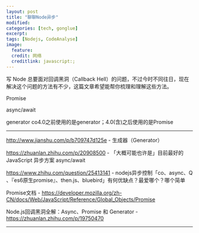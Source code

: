 ```yaml
---
layout: post
title: "聊聊Node异步"
modified:
categories: [tech, gonglue]
excerpt:
tags: [Nodejs, CodeAnalyse]
image:
  feature:
  credit: 网络
  creditlink: javascript:;
---
```


写 Node 总要面对回调黑洞（Callback Hell）的问题，不过今时不同往日，现在解决这个问题的方法有不少，这篇文章希望能帮你梳理和理解这些方法。

Promise

async/await

generator
co4.0之前使用的是generator；4.0(含)之后使用的是Promise

---

http://www.jianshu.com/p/b709747d125e - 生成器（Generator）

https://zhuanlan.zhihu.com/p/20908500 - 「大概可能也许是」目前最好的 JavaScript 异步方案 async/await

https://www.zhihu.com/question/25413141 - nodejs异步控制「co、async、Q 、『es6原生promise』、then.js、bluebird」有何优缺点？最爱哪个？哪个简单

Promise文档 - https://developer.mozilla.org/zh-CN/docs/Web/JavaScript/Reference/Global_Objects/Promise

Node.js回调黑洞全解：Async、Promise 和 Generator - https://zhuanlan.zhihu.com/p/19750470


---
